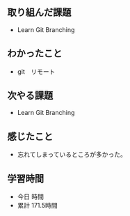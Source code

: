 ## 取り組んだ課題
- Learn Git Branching
## わかったこと
- git　リモート
## 次やる課題
- Learn Git Branching
## 感じたこと
- 忘れてしまっているところが多かった。
## 学習時間
- 今日 時間
- 累計 171.5時間
